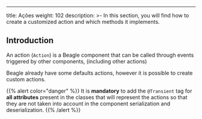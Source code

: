 ---
title: Ações
weight: 102
description: >-
 In this section, you will find how to create a customized action and which methods it implements.
## Introduction 

An action \(`Action`\) is a Beagle component that can be called through events triggered by other components, \(including other actions\)

Beagle already have some defaults actions, however it is possible to create custom actions.

{{% alert color="danger" %}}
It is **mandatory** to add the `@Transient` tag for **all attributes** present in the classes that will represent the actions so that they are not taken into account in the component serialization and deserialization.
{{% /alert %}}
